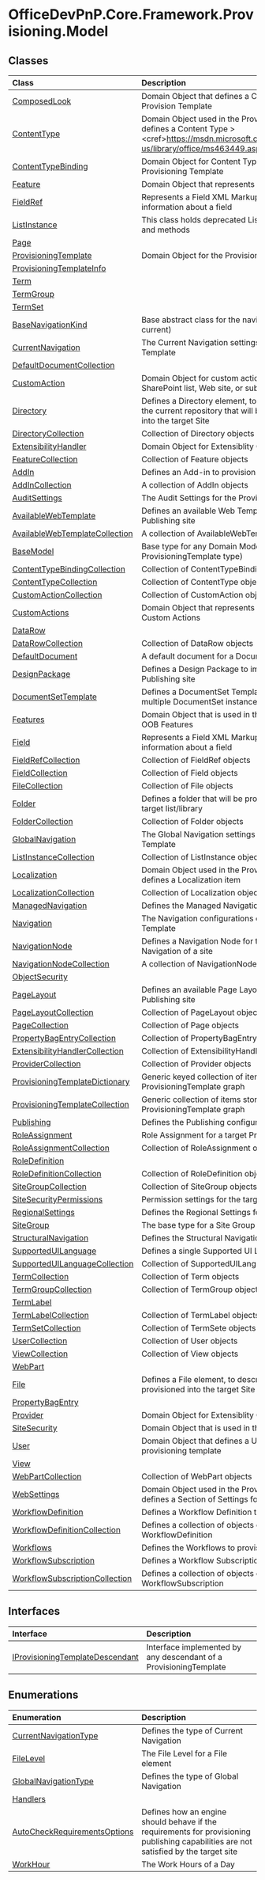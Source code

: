 # OfficeDevPnP.Core.Framework.Provisioning.Model
## Classes
|**Class**|**Description**|
|:-----|:-----|
|[ComposedLook](OfficeDevPnP.Core.Framework.Provisioning.Model.ComposedLook.md)|Domain Object that defines a Composed Look in the Provision Template|
|[ContentType](OfficeDevPnP.Core.Framework.Provisioning.Model.ContentType.md)| Domain Object used in the Provisioning template that defines a Content Type &gt;&lt;cref&gt;https://msdn.microsoft.com/en-us/library/office/ms463449.aspx&lt;/cref&gt;&lt;/see&gt;|
|[ContentTypeBinding](OfficeDevPnP.Core.Framework.Provisioning.Model.ContentTypeBinding.md)|Domain Object for Content Type Binding in the Provisioning Template|
|[Feature](OfficeDevPnP.Core.Framework.Provisioning.Model.Feature.md)|Domain Object that represents an Feature.|
|[FieldRef](OfficeDevPnP.Core.Framework.Provisioning.Model.FieldRef.md)|Represents a Field XML Markup that is used to define information about a field|
|[ListInstance](OfficeDevPnP.Core.Framework.Provisioning.Model.ListInstance.md)|This class holds deprecated ListInstance properties and methods|
|[Page](OfficeDevPnP.Core.Framework.Provisioning.Model.Page.md)||
|[ProvisioningTemplate](OfficeDevPnP.Core.Framework.Provisioning.Model.ProvisioningTemplate.md)|Domain Object for the Provisioning Template|
|[ProvisioningTemplateInfo](OfficeDevPnP.Core.Framework.Provisioning.Model.ProvisioningTemplateInfo.md)||
|[Term](OfficeDevPnP.Core.Framework.Provisioning.Model.Term.md)||
|[TermGroup](OfficeDevPnP.Core.Framework.Provisioning.Model.TermGroup.md)||
|[TermSet](OfficeDevPnP.Core.Framework.Provisioning.Model.TermSet.md)||
|[BaseNavigationKind](OfficeDevPnP.Core.Framework.Provisioning.Model.BaseNavigationKind.md)|Base abstract class for the navigation kinds (global or current)|
|[CurrentNavigation](OfficeDevPnP.Core.Framework.Provisioning.Model.CurrentNavigation.md)|The Current Navigation settings for the Provisioning Template|
|[DefaultDocumentCollection](OfficeDevPnP.Core.Framework.Provisioning.Model.DefaultDocumentCollection.md)||
|[CustomAction](OfficeDevPnP.Core.Framework.Provisioning.Model.CustomAction.md)|Domain Object for custom actions associated with a SharePoint list, Web site, or subsite.|
|[Directory](OfficeDevPnP.Core.Framework.Provisioning.Model.Directory.md)|Defines a Directory element, to describe a folder in the current repository that will be used to upload files into the target Site|
|[DirectoryCollection](OfficeDevPnP.Core.Framework.Provisioning.Model.DirectoryCollection.md)|Collection of Directory objects|
|[ExtensibilityHandler](OfficeDevPnP.Core.Framework.Provisioning.Model.ExtensibilityHandler.md)|Domain Object for Extensiblity Call out|
|[FeatureCollection](OfficeDevPnP.Core.Framework.Provisioning.Model.FeatureCollection.md)|Collection of Feature objects|
|[AddIn](OfficeDevPnP.Core.Framework.Provisioning.Model.AddIn.md)|Defines an Add-in to provision|
|[AddInCollection](OfficeDevPnP.Core.Framework.Provisioning.Model.AddInCollection.md)|A collection of AddIn objects|
|[AuditSettings](OfficeDevPnP.Core.Framework.Provisioning.Model.AuditSettings.md)|The Audit Settings for the Provisioning Template|
|[AvailableWebTemplate](OfficeDevPnP.Core.Framework.Provisioning.Model.AvailableWebTemplate.md)|Defines an available Web Template for the current Publishing site|
|[AvailableWebTemplateCollection](OfficeDevPnP.Core.Framework.Provisioning.Model.AvailableWebTemplateCollection.md)|A collection of AvailableWebTemplate objects|
|[BaseModel](OfficeDevPnP.Core.Framework.Provisioning.Model.BaseModel.md)|Base type for any Domain Model object (excluded the ProvisioningTemplate type)|
|[ContentTypeBindingCollection](OfficeDevPnP.Core.Framework.Provisioning.Model.ContentTypeBindingCollection.md)|Collection of ContentTypeBinding objects|
|[ContentTypeCollection](OfficeDevPnP.Core.Framework.Provisioning.Model.ContentTypeCollection.md)|Collection of ContentType objects|
|[CustomActionCollection](OfficeDevPnP.Core.Framework.Provisioning.Model.CustomActionCollection.md)|Collection of CustomAction objects|
|[CustomActions](OfficeDevPnP.Core.Framework.Provisioning.Model.CustomActions.md)|Domain Object that represents a Collections of Custom Actions|
|[DataRow](OfficeDevPnP.Core.Framework.Provisioning.Model.DataRow.md)||
|[DataRowCollection](OfficeDevPnP.Core.Framework.Provisioning.Model.DataRowCollection.md)|Collection of DataRow objects|
|[DefaultDocument](OfficeDevPnP.Core.Framework.Provisioning.Model.DefaultDocument.md)|A default document for a Document Set|
|[DesignPackage](OfficeDevPnP.Core.Framework.Provisioning.Model.DesignPackage.md)|Defines a Design Package to import into the current Publishing site|
|[DocumentSetTemplate](OfficeDevPnP.Core.Framework.Provisioning.Model.DocumentSetTemplate.md)|Defines a DocumentSet Template for creating multiple DocumentSet instances|
|[Features](OfficeDevPnP.Core.Framework.Provisioning.Model.Features.md)|Domain Object that is used in the Site Template for OOB Features|
|[Field](OfficeDevPnP.Core.Framework.Provisioning.Model.Field.md)|Represents a Field XML Markup that is used to define information about a field|
|[FieldRefCollection](OfficeDevPnP.Core.Framework.Provisioning.Model.FieldRefCollection.md)|Collection of FieldRef objects|
|[FieldCollection](OfficeDevPnP.Core.Framework.Provisioning.Model.FieldCollection.md)|Collection of Field objects|
|[FileCollection](OfficeDevPnP.Core.Framework.Provisioning.Model.FileCollection.md)|Collection of File objects|
|[Folder](OfficeDevPnP.Core.Framework.Provisioning.Model.Folder.md)|Defines a folder that will be provisioned into the target list/library|
|[FolderCollection](OfficeDevPnP.Core.Framework.Provisioning.Model.FolderCollection.md)|Collection of Folder objects|
|[GlobalNavigation](OfficeDevPnP.Core.Framework.Provisioning.Model.GlobalNavigation.md)|The Global Navigation settings for the Provisioning Template|
|[ListInstanceCollection](OfficeDevPnP.Core.Framework.Provisioning.Model.ListInstanceCollection.md)|Collection of ListInstance objects|
|[Localization](OfficeDevPnP.Core.Framework.Provisioning.Model.Localization.md)|Domain Object used in the Provisioning template that defines a Localization item|
|[LocalizationCollection](OfficeDevPnP.Core.Framework.Provisioning.Model.LocalizationCollection.md)|Collection of Localization objects|
|[ManagedNavigation](OfficeDevPnP.Core.Framework.Provisioning.Model.ManagedNavigation.md)|Defines the Managed Navigation settings of a site|
|[Navigation](OfficeDevPnP.Core.Framework.Provisioning.Model.Navigation.md)|The Navigation configurations of the Provisioning Template|
|[NavigationNode](OfficeDevPnP.Core.Framework.Provisioning.Model.NavigationNode.md)|Defines a Navigation Node for the Structural Navigation of a site|
|[NavigationNodeCollection](OfficeDevPnP.Core.Framework.Provisioning.Model.NavigationNodeCollection.md)|A collection of NavigationNode objects|
|[ObjectSecurity](OfficeDevPnP.Core.Framework.Provisioning.Model.ObjectSecurity.md)||
|[PageLayout](OfficeDevPnP.Core.Framework.Provisioning.Model.PageLayout.md)|Defines an available Page Layout for the current Publishing site|
|[PageLayoutCollection](OfficeDevPnP.Core.Framework.Provisioning.Model.PageLayoutCollection.md)|Collection of PageLayout objects|
|[PageCollection](OfficeDevPnP.Core.Framework.Provisioning.Model.PageCollection.md)|Collection of Page objects|
|[PropertyBagEntryCollection](OfficeDevPnP.Core.Framework.Provisioning.Model.PropertyBagEntryCollection.md)|Collection of PropertyBagEntry objects|
|[ExtensibilityHandlerCollection](OfficeDevPnP.Core.Framework.Provisioning.Model.ExtensibilityHandlerCollection.md)|Collection of ExtensibilityHandler objects|
|[ProviderCollection](OfficeDevPnP.Core.Framework.Provisioning.Model.ProviderCollection.md)|Collection of Provider objects|
|[ProvisioningTemplateDictionary](OfficeDevPnP.Core.Framework.Provisioning.Model.ProvisioningTemplateDictionary.md)|Generic keyed collection of items stored in the ProvisioningTemplate graph|
|[ProvisioningTemplateCollection](OfficeDevPnP.Core.Framework.Provisioning.Model.ProvisioningTemplateCollection.md)|Generic collection of items stored in the ProvisioningTemplate graph|
|[Publishing](OfficeDevPnP.Core.Framework.Provisioning.Model.Publishing.md)|Defines the Publishing configuration to provision|
|[RoleAssignment](OfficeDevPnP.Core.Framework.Provisioning.Model.RoleAssignment.md)|Role Assignment for a target Principal|
|[RoleAssignmentCollection](OfficeDevPnP.Core.Framework.Provisioning.Model.RoleAssignmentCollection.md)|Collection of RoleAssignment objects|
|[RoleDefinition](OfficeDevPnP.Core.Framework.Provisioning.Model.RoleDefinition.md)||
|[RoleDefinitionCollection](OfficeDevPnP.Core.Framework.Provisioning.Model.RoleDefinitionCollection.md)|Collection of RoleDefinition objects|
|[SiteGroupCollection](OfficeDevPnP.Core.Framework.Provisioning.Model.SiteGroupCollection.md)|Collection of SiteGroup objects|
|[SiteSecurityPermissions](OfficeDevPnP.Core.Framework.Provisioning.Model.SiteSecurityPermissions.md)|Permission settings for the target Site|
|[RegionalSettings](OfficeDevPnP.Core.Framework.Provisioning.Model.RegionalSettings.md)|Defines the Regional Settings for a site|
|[SiteGroup](OfficeDevPnP.Core.Framework.Provisioning.Model.SiteGroup.md)|The base type for a Site Group|
|[StructuralNavigation](OfficeDevPnP.Core.Framework.Provisioning.Model.StructuralNavigation.md)|Defines the Structural Navigation settings of a site|
|[SupportedUILanguage](OfficeDevPnP.Core.Framework.Provisioning.Model.SupportedUILanguage.md)|Defines a single Supported UI Language for a site|
|[SupportedUILanguageCollection](OfficeDevPnP.Core.Framework.Provisioning.Model.SupportedUILanguageCollection.md)|Collection of SupportedUILanguage objects|
|[TermCollection](OfficeDevPnP.Core.Framework.Provisioning.Model.TermCollection.md)|Collection of Term objects|
|[TermGroupCollection](OfficeDevPnP.Core.Framework.Provisioning.Model.TermGroupCollection.md)|Collection of TermGroup objects|
|[TermLabel](OfficeDevPnP.Core.Framework.Provisioning.Model.TermLabel.md)||
|[TermLabelCollection](OfficeDevPnP.Core.Framework.Provisioning.Model.TermLabelCollection.md)|Collection of TermLabel objects|
|[TermSetCollection](OfficeDevPnP.Core.Framework.Provisioning.Model.TermSetCollection.md)|Collection of TermSete objects|
|[UserCollection](OfficeDevPnP.Core.Framework.Provisioning.Model.UserCollection.md)|Collection of User objects|
|[ViewCollection](OfficeDevPnP.Core.Framework.Provisioning.Model.ViewCollection.md)|Collection of View objects|
|[WebPart](OfficeDevPnP.Core.Framework.Provisioning.Model.WebPart.md)||
|[File](OfficeDevPnP.Core.Framework.Provisioning.Model.File.md)|Defines a File element, to describe a file that will be provisioned into the target Site|
|[PropertyBagEntry](OfficeDevPnP.Core.Framework.Provisioning.Model.PropertyBagEntry.md)||
|[Provider](OfficeDevPnP.Core.Framework.Provisioning.Model.Provider.md)|Domain Object for Extensiblity Call out|
|[SiteSecurity](OfficeDevPnP.Core.Framework.Provisioning.Model.SiteSecurity.md)|Domain Object that is used in the site template|
|[User](OfficeDevPnP.Core.Framework.Provisioning.Model.User.md)|Domain Object that defines a User or group in the provisioning template|
|[View](OfficeDevPnP.Core.Framework.Provisioning.Model.View.md)||
|[WebPartCollection](OfficeDevPnP.Core.Framework.Provisioning.Model.WebPartCollection.md)|Collection of WebPart objects|
|[WebSettings](OfficeDevPnP.Core.Framework.Provisioning.Model.WebSettings.md)|Domain Object used in the Provisioning template that defines a Section of Settings for the current Web Site|
|[WorkflowDefinition](OfficeDevPnP.Core.Framework.Provisioning.Model.WorkflowDefinition.md)|Defines a Workflow Definition to provision|
|[WorkflowDefinitionCollection](OfficeDevPnP.Core.Framework.Provisioning.Model.WorkflowDefinitionCollection.md)|Defines a collection of objects of type WorkflowDefinition|
|[Workflows](OfficeDevPnP.Core.Framework.Provisioning.Model.Workflows.md)|Defines the Workflows to provision|
|[WorkflowSubscription](OfficeDevPnP.Core.Framework.Provisioning.Model.WorkflowSubscription.md)|Defines a Workflow Subscription to provision|
|[WorkflowSubscriptionCollection](OfficeDevPnP.Core.Framework.Provisioning.Model.WorkflowSubscriptionCollection.md)|Defines a collection of objects of type WorkflowSubscription|
## Interfaces
|**Interface**|**Description**|
|:-----|:-----|
|[IProvisioningTemplateDescendant](OfficeDevPnP.Core.Framework.Provisioning.Model.IProvisioningTemplateDescendant.md)|Interface implemented by any descendant of a ProvisioningTemplate|
## Enumerations
|**Enumeration**|**Description**|
|:-----|:-----|
|[CurrentNavigationType](OfficeDevPnP.Core.Framework.Provisioning.Model.CurrentNavigationType.md)|Defines the type of Current Navigation|
|[FileLevel](OfficeDevPnP.Core.Framework.Provisioning.Model.FileLevel.md)|The File Level for a File element|
|[GlobalNavigationType](OfficeDevPnP.Core.Framework.Provisioning.Model.GlobalNavigationType.md)|Defines the type of Global Navigation|
|[Handlers](OfficeDevPnP.Core.Framework.Provisioning.Model.Handlers.md)||
|[AutoCheckRequirementsOptions](OfficeDevPnP.Core.Framework.Provisioning.Model.AutoCheckRequirementsOptions.md)|Defines how an engine should behave if the requirements for provisioning publishing capabilities are not satisfied by the target site|
|[WorkHour](OfficeDevPnP.Core.Framework.Provisioning.Model.WorkHour.md)|The Work Hours of a Day|
